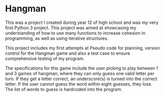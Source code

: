 # Hangman

This was a project I created during year 12 of high school and was my very first Python 3 project. This project was aimed at showcasing my understanding of how to use many functions to increase cohesion in programming, as well as using iterative structures.

This project includes my first attempts at Pseudo code for planning, version control for the Hangman game and also a test case to ensure comprehensive testing of my program.

The specifications for this game include the user picking to play between 1 and 3 games of hangman, where they can only guess one valid letter per turn. If they get a letter correct, an underscore(s) is turned into the correct letter. If the user cannot guess the word within eight guesses, they lose. The list of words to guess is hardcoded into the program.
